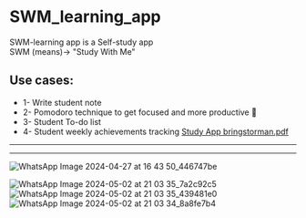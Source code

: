 # SWM_learning_app
SWM-learning app is a Self-study app
<br>
SWM (means)→ "Study With Me"
<br>
## Use cases:
* 1- Write student note
* 2- Pomodoro technique to get focused and more productive 💪 
* 3- Student To-do list
* 4- Student weekly achievements tracking
[Study App bringstorman.pdf](https://github.com/WAHID-QANDIL/SWM_learning_app/files/15133066/Study.App.bringstorman.pdf)
<hr><hr>

![WhatsApp Image 2024-04-27 at 16 43 50_446747be](https://github.com/WAHID-QANDIL/SWM_learning_app/assets/103429590/026e96bf-b8fc-4f0a-bdc6-99ffad9ea301)

![WhatsApp Image 2024-05-02 at 21 03 35_7a2c92c5](https://github.com/WAHID-QANDIL/SWM_learning_app/assets/103429590/22eefaba-5fad-4c99-ba35-fddaed9ec544)
![WhatsApp Image 2024-05-02 at 21 03 35_439481e0](https://github.com/WAHID-QANDIL/SWM_learning_app/assets/103429590/48836a66-4a77-4cc4-9206-aae877fe0721)
![WhatsApp Image 2024-05-02 at 21 03 34_8a8fe7b4](https://github.com/WAHID-QANDIL/SWM_learning_app/assets/103429590/b3339364-9b70-4f5b-bc67-305582d5adc7)

